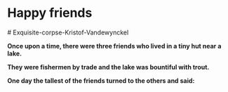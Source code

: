 <H1> Happy friends </H1>
# Exquisite-corpse-Kristof-Vandewynckel

<p>
<strong>

Once upon a time, there were three friends who lived in a tiny hut near a lake.
<br>

They were fishermen by trade and the lake was bountiful with trout.
<br>

One day the tallest of the friends turned to the others and said:
<br>

</strong>


